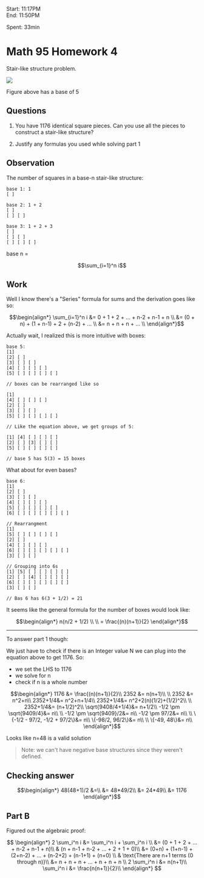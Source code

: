 Start: 11:17PM  
End: 11:50PM

Spent: 33min

# Math 95 Homework 4

Stair-like structure problem.

![](images/2023-02-04-23-17-57.png)

Figure above has a base of 5

## Questions

1. You have 1176 identical square pieces. Can you use all the pieces to construct a stair-like structure?

2. Justify any formulas you used while solving part 1

## Observation

The number of squares in a base-n stair-like structure:
```
base 1: 1
[ ]

base 2: 1 + 2
[ ]
[ ] [ ]

base 3: 1 + 2 + 3
[ ]
[ ] [ ]
[ ] [ ] [ ] 

```

base n = 
```math
\sum_{i=1}^n i
```

## Work

Well I know there's a "Series" formula for sums and the derivation goes like so:

```math
\begin{align*}
\sum_{i=1}^n i  &= 0 + 1 + 2 + ...  + n-2 + n-1 + n \\
                &= (0 + n) + (1 + n-1) + 2 + (n-2) + ...  \\
                &= n + n + n + ...  \\
\end{align*}
```

Actually wait, I realized this is more intuitive with boxes:

```
base 5:
[1]
[2] [ ] 
[3] [ ] [ ] 
[4] [ ] [ ] [ ] 
[5] [ ] [ ] [ ] [ ] 

// boxes can be rearranged like so

[1]
[4] [ ] [ ] [ ] 
[2] [ ] 
[3] [ ] [ ] 
[5] [ ] [ ] [ ] [ ] 

// Like the equation above, we get groups of 5:

[1] [4] [ ] [ ] [ ] 
[2] [ ] [3] [ ] [ ] 
[5] [ ] [ ] [ ] [ ] 

// base 5 has 5(3) = 15 boxes
```

What about for even bases?
```
base 6:
[1]
[2] [ ] 
[3] [ ] [ ] 
[4] [ ] [ ] [ ] 
[5] [ ] [ ] [ ] [ ] 
[6] [ ] [ ] [ ] [ ] [ ]

// Rearrangment
[1]
[5] [ ] [ ] [ ] [ ] 
[2] [ ] 
[4] [ ] [ ] [ ] 
[6] [ ] [ ] [ ] [ ] [ ]
[3] [ ] [ ] 

// Grouping into 6s
[1] [5] [ ] [ ] [ ] [ ]
[2] [ ] [4] [ ] [ ] [ ]
[6] [ ] [ ] [ ] [ ] [ ]
[3] [ ] [ ]

// Bas 6 has 6(3 + 1/2) = 21
```

It seems like the general formula for the number of boxes would look like:

```math
\begin{align*}
n(n/2 + 1/2) \\
\\
= \frac{(n)(n+1)}{2}

\end{align*}
```

---

To answer part 1 though:

We just have to check if there is an Integer value N we can plug into the equation above to get 1176. So:
- we set the LHS to 1176
- we solve for n
- check if n is a whole number

```math
\begin{align*}
1176    &= \frac{(n)(n+1)}{2}\\
2352    &= n(n+1)\\
\\
2352    &= n^2+n\\
2352+1/4&= n^2+n+1/4\\
2352+1/4&= n^2+2(n)(1/2)+(1/2)^2\\
\\
2352+1/4&= (n+1/2)^2\\
\sqrt{9408/4+1/4}&= n+1/2\\
-1/2 \pm \sqrt{9409/4}&= n\\
\\
-1/2 \pm \sqrt{9409}/2&= n\\
-1/2 \pm 97/2&= n\\
\\
\{-1/2 - 97/2, -1/2 + 97/2\}&= n\\
\{-98/2, 96/2\}&= n\\
\\
\{-49, 48\}&= n\\
\end{align*}
```

Looks like n=48 is a valid solution

> Note: we can't have negative base structures since they weren't defined.

## Checking answer

```math
\begin{align*}
48(48+1)/2  &=\\
            &=  48*49/2\\
            &=  24*49\\
            &= 1176
\end{align*}
```

## Part B 

Figured out the algebraic proof:

$$
\begin{align*}
    2 \sum_i^n i    &= \sum_i^n i + \sum_i^n i \\
                    &= (0 + 1 + 2 + ... + n-2 + n-1 + n)\\
                    &  (n + n-1 + n-2 + ... + 2 + 1 + 0)\\
                    &= (0+n) + (1+n-1) + (2+n-2) + ... + (n-2+2) + (n-1+1) + (n+0) \\
                    & \text{There are n+1 terms (0 through n)}\\
                    &= n + n + n + ... + n + n + n \\
    2 \sum_i^n i    &= n(n+1)\\
      \sum_i^n i    &= \frac{n(n+1)}{2}\\
\end{align*}
$$

